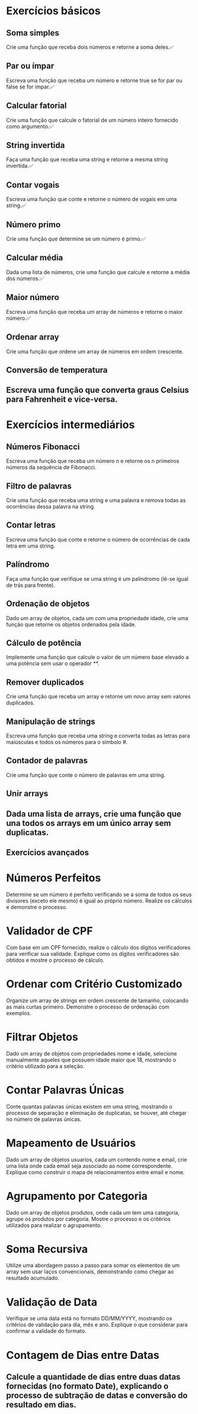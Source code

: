 # Exercícios básicos
## Soma simples
Crie uma função que receba dois números e retorne a soma deles.✅

## Par ou ímpar
Escreva uma função que receba um número e retorne true se for par ou false se for ímpar.✅

## Calcular fatorial
Crie uma função que calcule o fatorial de um número inteiro fornecido como argumento.✅

## String invertida
Faça uma função que receba uma string e retorne a mesma string invertida.✅

## Contar vogais
Escreva uma função que conte e retorne o número de vogais em uma string.✅

## Número primo
Crie uma função que determine se um número é primo.✅

## Calcular média
Dada uma lista de números, crie uma função que calcule e retorne a média dos números.✅

## Maior número
Escreva uma função que receba um array de números e retorne o maior número.✅

## Ordenar array
Crie uma função que ordene um array de números em ordem crescente.

## Conversão de temperatura
Escreva uma função que converta graus Celsius para Fahrenheit e vice-versa.
-----------------------------------------------------------------------------------------

# Exercícios intermediários
## Números Fibonacci
Escreva uma função que receba um número n e retorne os n primeiros números da sequência de Fibonacci.

## Filtro de palavras
Crie uma função que receba uma string e uma palavra e remova todas as ocorrências dessa palavra na string.

## Contar letras
Escreva uma função que conte e retorne o número de ocorrências de cada letra em uma string.

## Palíndromo
Faça uma função que verifique se uma string é um palíndromo (lê-se igual de trás para frente).

## Ordenação de objetos
Dado um array de objetos, cada um com uma propriedade idade, crie uma função que retorne os objetos ordenados pela idade.

## Cálculo de potência
Implemente uma função que calcule o valor de um número base elevado a uma potência sem usar o operador **.

## Remover duplicados
Crie uma função que receba um array e retorne um novo array sem valores duplicados.

## Manipulação de strings
Escreva uma função que receba uma string e converta todas as letras para maiúsculas e todos os números para o símbolo #.

## Contador de palavras
Crie uma função que conte o número de palavras em uma string.

## Unir arrays
Dada uma lista de arrays, crie uma função que una todos os arrays em um único array sem duplicatas.
-----------------------------------------------------------------------------------------

## Exercícios avançados
# Números Perfeitos
Determine se um número é perfeito verificando se a soma de todos os seus divisores (exceto ele mesmo) é igual ao próprio número. Realize os cálculos e demonstre o processo.

# Validador de CPF
Com base em um CPF fornecido, realize o cálculo dos dígitos verificadores para verificar sua validade. Explique como os dígitos verificadores são obtidos e mostre o processo de cálculo.

# Ordenar com Critério Customizado
Organize um array de strings em ordem crescente de tamanho, colocando as mais curtas primeiro. Demonstre o processo de ordenação com exemplos.

# Filtrar Objetos
Dado um array de objetos com propriedades nome e idade, selecione manualmente aqueles que possuem idade maior que 18, mostrando o critério utilizado para a seleção.

# Contar Palavras Únicas
Conte quantas palavras únicas existem em uma string, mostrando o processo de separação e eliminação de duplicatas, se houver, até chegar no número de palavras únicas.

# Mapeamento de Usuários
Dado um array de objetos usuarios, cada um contendo nome e email, crie uma lista onde cada email seja associado ao nome correspondente. Explique como construir o mapa de relacionamentos entre email e nome.

# Agrupamento por Categoria
Dado um array de objetos produtos, onde cada um tem uma categoria, agrupe os produtos por categoria. Mostre o processo e os critérios utilizados para realizar o agrupamento.

# Soma Recursiva
Utilize uma abordagem passo a passo para somar os elementos de um array sem usar laços convencionais, demonstrando como chegar ao resultado acumulado.

# Validação de Data
Verifique se uma data está no formato DD/MM/YYYY, mostrando os critérios de validação para dia, mês e ano. Explique o que considerar para confirmar a validade do formato.

# Contagem de Dias entre Datas
Calcule a quantidade de dias entre duas datas fornecidas (no formato Date), explicando o processo de subtração de datas e conversão do resultado em dias.
-----------------------------------------------------------------------------------------